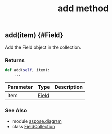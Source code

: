 ﻿---
title: add method
second_title: Aspose.Diagram for Python via .NET API References
description: 
type: docs
weight: 20
url: /python-net/aspose.diagram/fieldcollection/add/
is_root: false
---

## add(item) {#Field}

Add the Field object in the collection.

### Returns 





```python
def add(self, item):
    ...
```


| Parameter | Type | Description |
| :- | :- | :- |
| item | [Field](/diagram/python-net/aspose.diagram/field) |  |



### See Also
* module [aspose.diagram](../../)
* class [FieldCollection](/diagram/python-net/aspose.diagram/fieldcollection)
